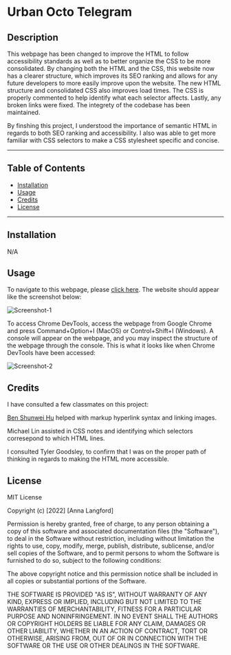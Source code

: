 # Urban Octo Telegram

## Description

This webpage has been changed to improve the HTML to follow accessibility standards as well as to better organize the CSS to be more consolidated. By changing both the HTML and the CSS, this website now has a clearer structure, which improves its SEO ranking and allows for any future developers to more easily improve upon the website. The new HTML structure and consolidated CSS also improves load times. The CSS is properly commented to help identify what each selector affects. Lastly, any broken links were fixed. The integrety of the codebase has been maintained.

By finshing this project, I understood the importance of semantic HTML in regards to both SEO ranking and accessibility. I also was able to get more familiar with CSS selectors to make a CSS stylesheet specific and concise. 

--- 

## Table of Contents

- [Installation](#installation)
- [Usage](#usage)
- [Credits](#credits)
- [License](#license)

---

## Installation

N/A

## Usage

To navigate to this webpage, please [click here](https://anna-dxj.github.io/md1-urban-octo-telegram/). The website should appear like the screenshot below: 

![Screenshot-1](md1-urban-octo-telegram/assets/images/Screenshot-no-devtools.png)

To access Chrome DevTools, access the webpage from Google Chrome and press Command+Option+I (MacOS) or Control+Shift+I (Windows). A console will appear on the webpage, and you may inspect the structure of the webpage through the console. This is what it looks like when Chrome DevTools have been accessed: 

![Screenshot-2](md1-urban-octo-telegram/assets/images/Screenshot-with-devtools.png)

## Credits

I have consulted a few classmates on this project: 

[Ben Shunwei Hu](https://github.com/diff30140556) helped with markup hyperlink syntax and linking images.

Michael Lin assisted in CSS notes and identifying which selectors corresepond to which HTML lines. 

I consulted Tyler Goodsley, to confirm that I was on the proper path of thinking in regards to making the HTML more accessible. 

## License

MIT License

Copyright (c) [2022] [Anna Langford]

Permission is hereby granted, free of charge, to any person obtaining a copy
of this software and associated documentation files (the "Software"), to deal
in the Software without restriction, including without limitation the rights
to use, copy, modify, merge, publish, distribute, sublicense, and/or sell
copies of the Software, and to permit persons to whom the Software is
furnished to do so, subject to the following conditions:

The above copyright notice and this permission notice shall be included in all
copies or substantial portions of the Software.

THE SOFTWARE IS PROVIDED "AS IS", WITHOUT WARRANTY OF ANY KIND, EXPRESS OR
IMPLIED, INCLUDING BUT NOT LIMITED TO THE WARRANTIES OF MERCHANTABILITY,
FITNESS FOR A PARTICULAR PURPOSE AND NONINFRINGEMENT. IN NO EVENT SHALL THE
AUTHORS OR COPYRIGHT HOLDERS BE LIABLE FOR ANY CLAIM, DAMAGES OR OTHER
LIABILITY, WHETHER IN AN ACTION OF CONTRACT, TORT OR OTHERWISE, ARISING FROM,
OUT OF OR IN CONNECTION WITH THE SOFTWARE OR THE USE OR OTHER DEALINGS IN THE
SOFTWARE.
